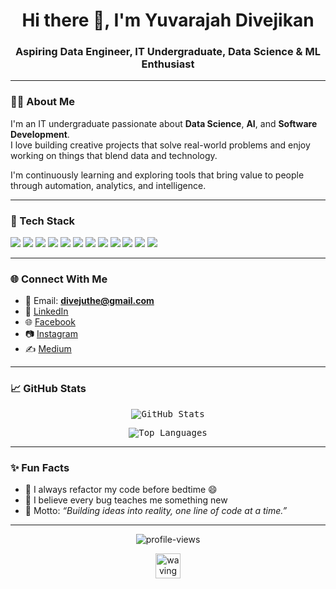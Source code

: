 <h1 align="center">Hi there 👋, I'm Yuvarajah Divejikan</h1>
<h3 align="center">Aspiring Data Engineer, IT Undergraduate, Data Science & ML Enthusiast</h3>

---

### 👨‍💻 About Me

I'm an IT undergraduate passionate about **Data Science**, **AI**, and **Software Development**.  
I love building creative projects that solve real-world problems and enjoy working on things that blend data and technology.

I'm continuously learning and exploring tools that bring value to people through automation, analytics, and intelligence.

---

### 🧰 Tech Stack

<p align="left">
  <img src="https://img.shields.io/badge/C-00599C?style=flat&logo=c&logoColor=white" />
  <img src="https://img.shields.io/badge/Python-3776AB?style=flat&logo=python&logoColor=white" />
  <img src="https://img.shields.io/badge/SQL-4479A1?style=flat&logo=postgresql&logoColor=white" />
  <img src="https://img.shields.io/badge/Java-007396?style=flat&logo=java&logoColor=white" />
  <img src="https://img.shields.io/badge/HTML5-E34F26?style=flat&logo=html5&logoColor=white" />
  <img src="https://img.shields.io/badge/CSS3-1572B6?style=flat&logo=css3&logoColor=white" />
  <img src="https://img.shields.io/badge/JavaScript-F7DF1E?style=flat&logo=javascript&logoColor=black" />
  <img src="https://img.shields.io/badge/GitHub-181717?style=flat&logo=github&logoColor=white" />
  <img src="https://img.shields.io/badge/VS%20Code-007ACC?style=flat&logo=visual-studio-code&logoColor=white" />
  <img src="https://img.shields.io/badge/Canva-00C4CC?style=flat&logo=canva&logoColor=white" />
  <img src="https://img.shields.io/badge/Microsoft%20Office-D83B01?style=flat&logo=microsoftoffice&logoColor=white" />
  <img src="https://img.shields.io/badge/Cisco%20Packet%20Tracer-1BA0D7?style=flat&logo=cisco&logoColor=white" />
</p>

---

### 🌐 Connect With Me

- 📧 Email: **[divejuthe@gmail.com](mailto:divejuthe@gmail.com)**
- 💼 [LinkedIn](https://www.linkedin.com/in/divejikan-yuvarajah-401526279)
- 🌐 [Facebook](https://www.facebook.com/share/1CGXhqfTZV/)
- 📷 [Instagram](https://www.instagram.com/diveji_yuva?igsh=NHU1ZGdtM3U2NWVp)
- ✍️ [Medium](https://medium.com/@Yuvarajah_Divejikan)

---

### 📈 GitHub Stats

<p align="center" style="font-family: monospace;">
  <img src="https://github-readme-stats.vercel.app/api?username=divejikan-yuvarajah&show_icons=true&theme=react&border_radius=10" alt="GitHub Stats" />
</p>

<p align="center" style="font-family: monospace;">
  <img src="https://github-readme-stats.vercel.app/api/top-langs/?username=divejikan-yuvarajah&layout=compact&theme=react&border_radius=10" alt="Top Languages" />
</p>

---

### ✨ Fun Facts

- 🔁 I always refactor my code before bedtime 😄  
- 🧠 I believe every bug teaches me something new  
- 🎯 Motto: *“Building ideas into reality, one line of code at a time.”*

---

<p align="center">
  <img src="https://komarev.com/ghpvc/?username=divejikan-yuvarajah&label=Profile%20views&color=blueviolet&style=flat" alt="profile-views" />
</p>

<p align="center">
  <img src="https://media.giphy.com/media/hvRJCLFzcasrR4ia7z/giphy.gif" width="40px" alt="waving hand" />
</p>
